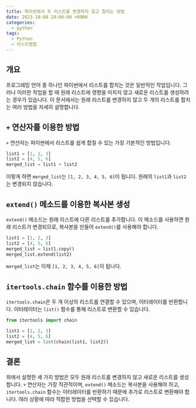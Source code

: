```yaml
---
title: 파이썬에서 두 리스트를 변경하지 않고 합치는 방법
date: 2023-10-08 20:00:00 +0900
categories:
  - python
tags:
  - Python
  - 리스트병합
---
```

## 개요

프로그래밍 언어 중 하나인 파이썬에서 리스트를 합치는 것은 일반적인 작업입니다. 그러나 이러한 작업을 할 때 원래 리스트에 영향을 미치지 않고 새로운 리스트를 생성하려는 경우가 있습니다. 이 문서에서는 원래 리스트를 변경하지 않고 두 개의 리스트를 합치는 여러 방법을 자세히 설명합니다.

## `+` 연산자를 이용한 방법

`+` 연산자는 파이썬에서 리스트를 쉽게 합칠 수 있는 가장 기본적인 방법입니다.

```python
list1 = [1, 2, 3]
list2 = [4, 5, 6]
merged_list = list1 + list2
```

이렇게 하면 `merged_list`는 `[1, 2, 3, 4, 5, 6]`이 됩니다. 원래의 `list1`과 `list2`는 변경되지 않습니다.

## `extend()` 메소드를 이용한 복사본 생성

`extend()` 메소드는 원래 리스트에 다른 리스트를 추가합니다. 이 메소드를 사용하면 원래 리스트가 변경되므로, 복사본을 만들어 `extend()`를 사용해야 합니다.

```python
list1 = [1, 2, 3]
list2 = [4, 5, 6]
merged_list = list1.copy()
merged_list.extend(list2)
```

`merged_list`는 이제 `[1, 2, 3, 4, 5, 6]`이 됩니다.

## `itertools.chain` 함수를 이용한 방법

`itertools.chain`은 두 개 이상의 리스트를 연결할 수 있으며, 이터레이터를 반환합니다. 이터레이터는 `list()` 함수를 통해 리스트로 변환할 수 있습니다.

```python
from itertools import chain

list1 = [1, 2, 3]
list2 = [4, 5, 6]
merged_list = list(chain(list1, list2))
```

## 결론

위에서 설명한 세 가지 방법은 모두 원래 리스트를 변경하지 않고 새로운 리스트를 생성합니다. `+` 연산자는 가장 직관적이며, `extend()` 메소드는 복사본을 사용해야 하고, `itertools.chain` 함수는 이터레이터를 반환하기 때문에 추가로 리스트로 변환해야 합니다. 여러 상황에 따라 적합한 방법을 선택할 수 있습니다.
